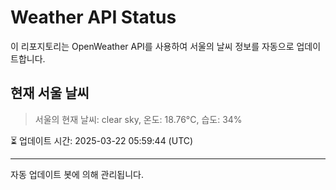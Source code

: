 
# Weather API Status

이 리포지토리는 OpenWeather API를 사용하여 서울의 날씨 정보를 자동으로 업데이트합니다.

## 현재 서울 날씨
> 서울의 현재 날씨: clear sky, 온도: 18.76°C, 습도: 34%

⏳ 업데이트 시간: 2025-03-22 05:59:44 (UTC)

---
자동 업데이트 봇에 의해 관리됩니다.
